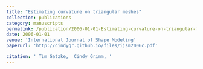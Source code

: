 ```yaml
---
title: "Estimating curvature on triangular meshes"
collection: publications
category: manuscripts
permalink: /publication/2006-01-01-Estimating-curvature-on-triangular-meshes
date: 2006-01-01
venue: 'International Journal of Shape Modeling'
paperurl: 'http://cindygr.github.io/files/ijsm2006c.pdf'

citation: ' Tim Gatzke,  Cindy Grimm, '
---
```


